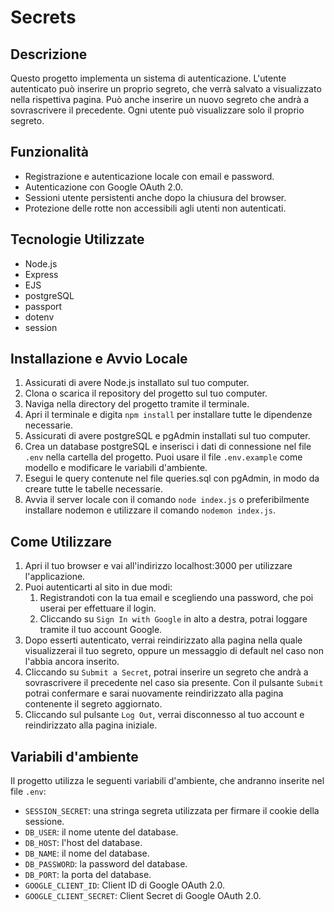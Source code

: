 # Secrets

## Descrizione
Questo progetto implementa un sistema di autenticazione. L'utente autenticato può inserire un proprio segreto, che verrà salvato a visualizzato nella rispettiva pagina. Può anche inserire un nuovo segreto che andrà a sovrascrivere il precedente. Ogni utente può visualizzare solo il proprio segreto.

## Funzionalità
- Registrazione e autenticazione locale con email e password.
- Autenticazione con Google OAuth 2.0.
- Sessioni utente persistenti anche dopo la chiusura del browser.
- Protezione delle rotte non accessibili agli utenti non autenticati.

## Tecnologie Utilizzate
- Node.js
- Express
- EJS
- postgreSQL
- passport
- dotenv
- session

## Installazione e Avvio Locale
1. Assicurati di avere Node.js installato sul tuo computer.
2. Clona o scarica il repository del progetto sul tuo computer.
3. Naviga nella directory del progetto tramite il terminale.
4. Apri il terminale e digita `npm install` per installare tutte le dipendenze necessarie.
5. Assicurati di avere postgreSQL e pgAdmin installati sul tuo computer.
6. Crea un database postgreSQL e inserisci i dati di connessione nel file `.env` nella cartella del progetto. Puoi usare il file `.env.example` come modello e modificare le variabili d'ambiente.
7. Esegui le query contenute nel file queries.sql con pgAdmin, in modo da creare tutte le tabelle necessarie.
8. Avvia il server locale con il comando `node index.js` o preferibilmente installare nodemon e utilizzare il comando `nodemon index.js`.

## Come Utilizzare
1. Apri il tuo browser e vai all'indirizzo localhost:3000 per utilizzare l'applicazione.
2. Puoi autenticarti al sito in due modi:
    1. Registrandoti con la tua email e scegliendo una password, che poi userai per effettuare il login.
    2. Cliccando su `Sign In with Google` in alto a destra, potrai loggare tramite il tuo account Google.
3. Dopo esserti autenticato, verrai reindirizzato alla pagina nella quale visualizzerai il tuo segreto, oppure un messaggio di default nel caso non l'abbia ancora inserito.
4. Cliccando su `Submit a Secret`, potrai inserire un segreto che andrà a sovrascrivere il precedente nel caso sia presente. Con il pulsante `Submit` potrai confermare e sarai nuovamente reindirizzato alla pagina contenente il segreto aggiornato.
5. Cliccando sul pulsante `Log Out`, verrai disconnesso al tuo account e reindirizzato alla pagina iniziale.

## Variabili d'ambiente
Il progetto utilizza le seguenti variabili d'ambiente, che andranno inserite nel file `.env`:
- `SESSION_SECRET`: una stringa segreta utilizzata per firmare il cookie della sessione.
- `DB_USER`: il nome utente del database.
- `DB_HOST`: l'host del database.
- `DB_NAME`: il nome del database.
- `DB_PASSWORD`: la password del database.
- `DB_PORT`: la porta del database.
- `GOOGLE_CLIENT_ID`: Client ID di Google OAuth 2.0.
- `GOOGLE_CLIENT_SECRET`: Client Secret di Google OAuth 2.0.
